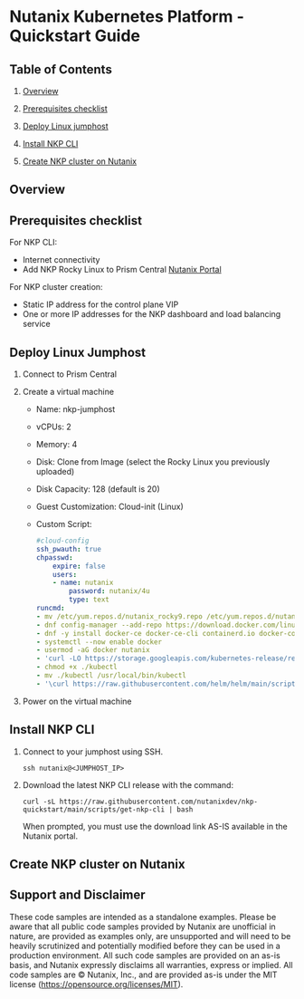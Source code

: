 # Nutanix Kubernetes Platform - Quickstart Guide

## Table of Contents

1. [Overview](#overview)

1. [Prerequisites checklist](#prerequisites-checklist)

1. [Deploy Linux jumphost](#deploy-linux-jumphost)

1. [Install NKP CLI](#install-nkp-cli)

1. [Create NKP cluster on Nutanix](#create-nkp-cluster-on-nutanix)

## Overview

## Prerequisites checklist

For NKP CLI:

- Internet connectivity
- Add NKP Rocky Linux to Prism Central [Nutanix Portal](https://portal.nutanix.com/page/downloads?product=nkp)

For NKP cluster creation:

- Static IP address for the control plane VIP
- One or more IP addresses for the NKP dashboard and load balancing service

## Deploy Linux Jumphost

1. Connect to Prism Central

1. Create a virtual machine

    - Name: nkp-jumphost
    - vCPUs: 2
    - Memory: 4
    - Disk: Clone from Image (select the Rocky Linux you previously uploaded)
    - Disk Capacity: 128 (default is 20)
    - Guest Customization: Cloud-init (Linux)
    - Custom Script:

        ```yaml
        #cloud-config
        ssh_pwauth: true
        chpasswd:
            expire: false
            users:
            - name: nutanix
                password: nutanix/4u
                type: text
        runcmd:
        - mv /etc/yum.repos.d/nutanix_rocky9.repo /etc/yum.repos.d/nutanix_rocky9.repo.disabled
        - dnf config-manager --add-repo https://download.docker.com/linux/centos/docker-ce.repo
        - dnf -y install docker-ce docker-ce-cli containerd.io docker-compose-plugin
        - systemctl --now enable docker
        - usermod -aG docker nutanix
        - 'curl -LO https://storage.googleapis.com/kubernetes-release/release/$(curl -s https://storage.googleapis.com/kubernetes-release/release/stable.txt)/bin/linux/amd64/kubectl'
        - chmod +x ./kubectl
        - mv ./kubectl /usr/local/bin/kubectl
        - '\curl https://raw.githubusercontent.com/helm/helm/main/scripts/get-helm-3 | bash'
        ```

1. Power on the virtual machine

## Install NKP CLI

1. Connect to your jumphost using SSH.

    ```shell
    ssh nutanix@<JUMPHOST_IP>
    ```

1. Download the latest NKP CLI release with the command:

    ```shell
    curl -sL https://raw.githubusercontent.com/nutanixdev/nkp-quickstart/main/scripts/get-nkp-cli | bash
    ```

    When prompted, you must use the download link AS-IS available in the Nutanix portal.

## Create NKP cluster on Nutanix

## Support and Disclaimer

These code samples are intended as a standalone examples.  Please be aware that all public code samples provided by Nutanix are unofficial in nature, are provided as examples only, are unsupported and will need to be heavily scrutinized and potentially modified before they can be used in a production environment.  All such code samples are provided on an as-is basis, and Nutanix expressly disclaims all warranties, express or implied.  All code samples are © Nutanix, Inc., and are provided as-is under the MIT license (<https://opensource.org/licenses/MIT>).
